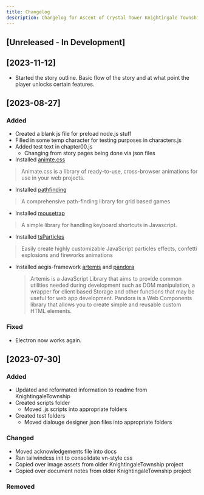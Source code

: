 ```yaml
---
title: Changelog
description: Changelog for Ascent of Crystal Tower Knightingale Township.
---
```


## [Unreleased - In Development]

## [2023-11-12]

- Started the story outline. Basic flow of the story and at what point the player unlocks certain features.

## [2023-08-27]

### Added

- Created a blank js file for preload node.js stuff
- Filled in some temp character for testing purposes in characters.js
- Added test text in chapter00.js
  - Changing from story pages being done via json files
- Installed [animte.css](https://animate.style/)

> Animate.css is a library of ready-to-use, cross-browser animations for use in your web projects.

- Installed [pathfinding](https://github.com/qiao/PathFinding.js)

> A comprehensive path-finding library for grid based games

- Installed [mousetrap](https://craig.is/killing/mice)

> A simple library for handling keyboard shortcuts in Javascript.

- Installed [tsParticles](https://particles.js.org/)

> Easily create highly customizable JavaScript particles effects, confetti explosions and fireworks animations

- Installed aegis-framework [artemis](https://gitlab.com/AegisFramework/Artemis) and [pandora](https://gitlab.com/AegisFramework/pandora)
  > Artemis is a JavaScript Library that aims to provide common utilities needed during development such as DOM manipulation, a wrapper for client based Storage and other functions that may be useful for web app development.
  > Pandora is a Web Components library that allows you to create simple and reusable custom HTML elements.

### Fixed

- Electron now works again.

## [2023-07-30]

### Added

- Updated and reformated information to readme from KnightingaleTownship
- Created scripts folder
  - Moved .js scripts into appropriate folders
- Created test folders
  - Moved dialouge designer json files into appropriate folders

### Changed

- Moved acknowledgements file into docs
- Ran tailwindcss init to consolidate vn-style css
- Copied over image assets from older KnightingaleTownship project
- Copied over document notes from older KnightingaleTownship project

### Removed

<!-- ## [Unreleased - In Development]

## [0.0.1] - 2023-MM-DD

### Added

### Fixed

### Changed

### Removed -->
